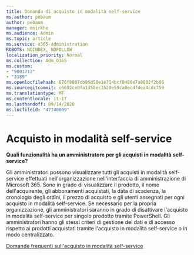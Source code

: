 ```yaml
---
title: Domanda di acquisto in modalità self-service
ms.author: pebaum
author: pebaum
manager: mnirkhe
ms.audience: Admin
ms.topic: article
ms.service: o365-administration
ROBOTS: NOINDEX, NOFOLLOW
localization_priority: Normal
ms.collection: Adm_O365
ms.custom:
- "9001212"
- "3189"
ms.openlocfilehash: 676f8807db95d50e1e714bcf0480e7a8802f2b06
ms.sourcegitcommit: c6692ce0fa1358ec3529e59ca0ecdfdea4cdc759
ms.translationtype: MT
ms.contentlocale: it-IT
ms.lasthandoff: 09/14/2020
ms.locfileid: "47740009"
---
```

# <a name="self-service-purchase"></a>Acquisto in modalità self-service

**Quali funzionalità ha un amministratore per gli acquisti in modalità self-service?**

Gli amministratori possono visualizzare tutti gli acquisti in modalità self-service effettuati nell'organizzazione nell'interfaccia di amministrazione di Microsoft 365. Sono in grado di visualizzare il prodotto, il nome dell'acquirente, gli abbonamenti acquistati, la data di scadenza, la cronologia degli ordini, il prezzo di acquisto e gli utenti assegnati per ogni acquisto in modalità self-service.  Se necessario per la propria organizzazione, gli amministratori saranno in grado di disattivare l'acquisto in modalità self-service per singolo prodotto tramite PowerShell.  Gli amministratori hanno gli stessi criteri di gestione dei dati e di accesso rispetto ai prodotti acquistati tramite l'acquisto in modalità self-service o in modo centralizzato.

[Domande frequenti sull'acquisto in modalità self-service](https://aka.ms/self-service-purchase-faq)

